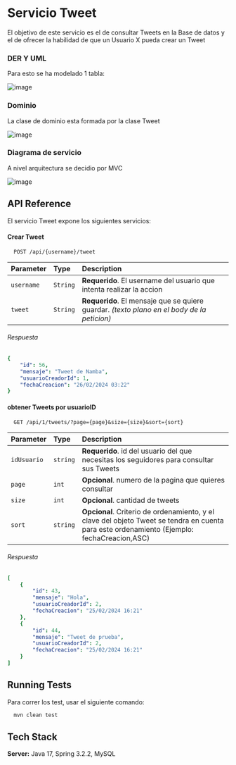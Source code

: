 

# Servicio Tweet

El objetivo de este servicio es el de consultar Tweets en la Base de datos y el de ofrecer la habilidad de que un Usuario X pueda crear un Tweet

### DER Y UML
Para esto se ha modelado 1 tabla:

![image](https://github.com/matias14b/Tweet-Uala-Twitter/assets/127508318/a62c69b4-3e1e-4676-85d6-680b7e3e3e78)

### Dominio
La clase de dominio esta formada por la clase Tweet

![image](https://github.com/matias14b/Tweet-Uala-Twitter/assets/127508318/bd048052-1160-4ebe-a93e-b0fc09cde382)

### Diagrama de servicio

A nivel arquitectura se decidio por MVC 

![image](https://github.com/matias14b/Tweet-Uala-Twitter/assets/127508318/5f116f89-2e0d-4c48-b49e-723ca3eca209)


## API Reference

El servicio Tweet expone los siguientes servicios:

#### Crear Tweet

```http
  POST /api/{username}/tweet
```
| Parameter | Type     | Description                |
| :-------- | :------- | :------------------------- |
| `username` | `String` | **Requerido**. El username del usuario que intenta realizar la accion |
| `tweet`    | `String` | **Requerido**. El mensaje que se quiere guardar. *(texto plano en el body de la peticion)*|

###### Respuesta
```yaml
{
    "id": 56,
    "mensaje": "Tweet de Namba",
    "usuarioCreadorId": 1,
    "fechaCreacion": "26/02/2024 03:22"
}
```

#### obtener Tweets por usuarioID

```http
  GET /api/1/tweets/?page={page}&size={size}&sort={sort}
```

| Parameter | Type     | Description                       |
| :-------- | :------- | :-------------------------------- |
| `idUsuario`      | `string` | **Requerido**. id del usuario del que necesitas los seguidores para consultar sus Tweets |
| `page`      | `int` | **Opcional**. numero de la pagina que quieres consultar|
| `size`      | `int` | **Opcional**. cantidad de tweets |
| `sort`      | `string` | **Opcional**. Criterio de ordenamiento, y el clave del objeto Tweet se tendra en cuenta para este ordenamiento (Ejemplo: fechaCreacion,ASC) |


###### Respuesta
```yaml
[
    {
        "id": 43,
        "mensaje": "Hola",
        "usuarioCreadorId": 2,
        "fechaCreacion": "25/02/2024 16:21"
    },
    {
        "id": 44,
        "mensaje": "Tweet de prueba",
        "usuarioCreadorId": 2,
        "fechaCreacion": "25/02/2024 16:21"
    }
]
```

## Running Tests

Para correr los test, usar el siguiente comando:

```bash
  mvn clean test
```




## Tech Stack


**Server:** Java 17, Spring 3.2.2, MySQL
